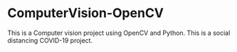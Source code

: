 # ComputerVision-OpenCV
This is a Computer vision project using OpenCV and Python. This is a social distancing COVID-19 project.
